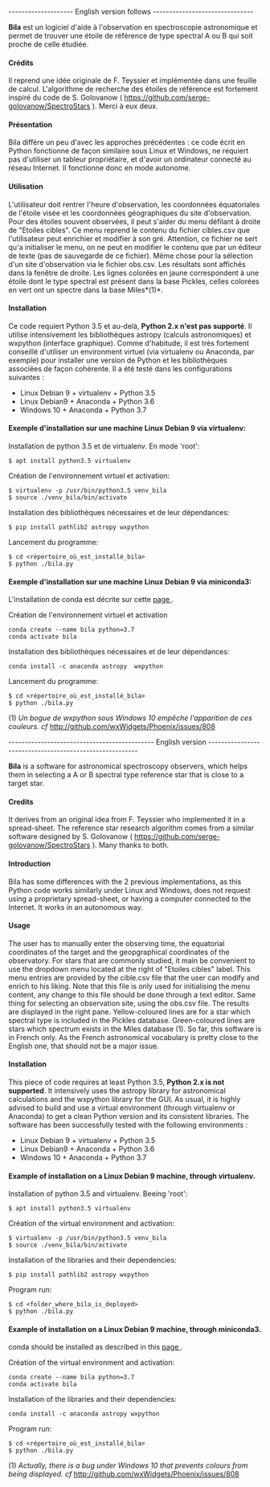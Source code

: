 -------------------- English version follows -------------------------------

**Bila** est un logiciel d'aide à l'observation en spectroscopie astronomique et permet de trouver une étoile de référence de type spectral A ou B qui soit proche de celle étudiée.

#### Crédits
Il reprend une idée originale de F. Teyssier et implémentée dans une feuille de calcul. L'algorithme de recherche des étoiles de référence est fortement inspiré du code de S. Golovanow ( https://github.com/serge-golovanow/SpectroStars ). Merci à eux deux.

#### Présentation
Bila diffère un peu d'avec les approches précédentes : ce code écrit en Python fonctionne de façon similaire sous Linux et Windows, ne requiert pas d'utiliser un tableur propriétaire, et d'avoir un ordinateur connecté au réseau Internet. Il fonctionne donc en mode autonome.

#### Utilisation
L'utilisateur doit rentrer l'heure d'observation, les coordonnées équatoriales de l'étoile visée et les coordonnées géographiques du site d'observation. Pour des étoiles souvent observées, il peut s'aider du menu défilant à droite de "Etoiles cibles". Ce menu reprend le contenu du fichier cibles.csv que l'utilisateur peut enrichier et modifier à son gré. Attention, ce fichier ne sert qu'a initialiser le menu, on ne peut en modifier le contenu que par un éditeur de texte (pas de sauvegarde de ce fichier). Même chose pour la sélection d'un site d'observation via le fichier obs.csv.
Les résultats sont affichés dans la fenêtre de droite. Les lignes colorées en jaune correspondent à une étoile dont le type spectral est présent dans la base Pickles, celles colorées en vert ont un spectre dans la base Miles*(1)*.

#### Installation
Ce code requiert Python 3.5 et au-delà, **Python 2.x n'est pas supporté**. Il utilise intensivement les bibliothèques astropy (calculs astronomiques) et wxpython (interface graphique). Comme d'habitude, il est très fortement conseillé d'utiliser un environment virtuel (via virtualenv ou Anaconda, par exemple) pour installer une version de Python et les bibliothèques associées de façon cohérente.
Il a été testé dans les configurations suivantes :

+ Linux Debian 9 + virtualenv + Python 3.5
+ Linux Debian9 + Anaconda + Python 3.6
+ Windows 10 + Anaconda + Python 3.7

#### Exemple d'installation sur une machine Linux Debian 9 via virtualenv:

Installation de python 3.5 et de virtualenv. En mode 'root':

    $ apt install python3.5 virtualenv

Création de l'environnement virtuel et activation:

    $ virtualenv -p /usr/bin/python3.5 venv_bila
    $ source ./venv_bila/bin/activate

Installation des bibliothèques nécessaires et de leur dépendances:

    $ pip install pathlib2 astropy wxpython

Lancement du programme:

    $ cd <répertoire_où_est_installé_bila>
    $ python ./bila.py



#### Exemple d'installation sur une machine Linux Debian 9 via miniconda3:
L'installation de conda est décrite sur cette [page ](https://docs.conda.io/en/latest/miniconda.html) .

Création de l'environnement virtuel et activation
```
conda create --name bila python=3.7
conda activate bila
```

Installation des bibliothèques nécessaires et de leur dépendances:
```
conda install -c anaconda astropy  wxpython
```

Lancement du programme:

    $ cd <répertoire_où_est_installé_bila>
    $ python ./bila.py


(1) *Un bogue de wxpython sous Windows 10 empêche l'apparition de ces couleurs. cf* http://github.com/wxWidgets/Phoenix/issues/808


--------------------------------------------- English version --------------------------------------------------------

**Bila** is a software for astronomical spectroscopy observers, which helps them in selecting a A or B spectral type reference star that is close to a target star.

#### Credits
It derives from an original idea from F. Teyssier who implemented it in a spread-sheet. The reference star research algorithm comes from a similar software designed by S. Golovanow ( https://github.com/serge-golovanow/SpectroStars ). Many thanks to both.

#### Introduction
Bila has some differences with the 2 previous implementations, as this Python code works similarly under Linux and Windows, does not request using a proprietary spread-sheet, or having a computer connected to the Internet. It works in an autonomous way.

#### Usage
The user has to manually enter the observing time, the equatorial coordinates of the target and the geopgraphical coordinates of the observatory. For stars that are commonly studied, it main be convenient to use the dropdown menu located at the right of "Etoiles cibles" label. This menu entries are provided by the cible.csv file that the user can modify and enrich to his liking. Note that this file is only used for initialising the menu content, any change to this file should be done through a text editor. Same thing for selecting an observation site, using the obs.csv file.
The results are displayed in the right pane. Yellow-coloured lines are for a star which spectral type is included in the Pickles database. Green-coloured lines are stars which spectrum exists in the Miles database (1).
So far, this software is in French only. As the French astronomical vocabulary is pretty close to the English one, that should not be a major issue.

#### Installation
This piece of code requires at least Python 3.5, **Python 2.x is not supported**. It intensively uses the astropy library for astronomical calculations and the wxpython library for the GUI. As usual, it is highly advised to build and use a virtual environment (through virtualenv or Anaconda) to get a clean Python version and its consistent libraries.
The software has been successfully tested with the following environments :

+ Linux Debian 9 + virtualenv + Python 3.5
+ Linux Debian9 + Anaconda + Python 3.6
+ Windows 10 + Anaconda + Python 3.7

#### Example of installation on a Linux Debian 9 machine, through virtualenv.

Installation of python 3.5 and virtualenv. Beeing 'root':

    $ apt install python3.5 virtualenv

Création of the virtual environment and activation:

    $ virtualenv -p /usr/bin/python3.5 venv_bila
    $ source ./venv_bila/bin/activate

Installation of the libraries and their dependencies:

    $ pip install pathlib2 astropy wxpython

Program run:

    $ cd <folder_where_bila_is_deployed>
    $ python ./bila.py
	
#### Example of installation on a Linux Debian 9 machine, through miniconda3.

conda should be installed as described in this [page ](https://docs.conda.io/en/latest/miniconda.html) .

Création of the virtual environment and activation:

```
conda create --name bila python=3.7
conda activate bila
```

Installation of the libraries and their dependencies:

```
conda install -c anaconda astropy wxpython
```

Program run:

    $ cd <répertoire_où_est_installé_bila>
    $ python ./bila.py


(1) *Actually, there is a bug under Windows 10 that prevents colours from being displayed. cf* http://github.com/wxWidgets/Phoenix/issues/808